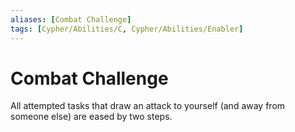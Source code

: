 ```yaml
---
aliases: [Combat Challenge]
tags: [Cypher/Abilities/C, Cypher/Abilities/Enabler]
---
```


# Combat Challenge

All attempted tasks that draw an attack to yourself (and away from someone else) are eased by two steps.
